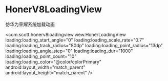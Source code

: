# HonerV8LoadingView
仿华为荣耀系统加载动画

<com.scott.honerv8loadingview.view.HonerLoadingView
        loading:loading_start_angle="0"
        loading:loading_scale_rate="0.7"
        loading:loading_track_radius="80dp"
        loading:loading_point_radius="13dp"
        loading:loading_angle_step="0"
        loading:loading_dur="1000"
        loading:loading_point_count="10"
        loading:loading_color="@color/colorPrimary"
        android:layout_width="match_parent"
        android:layout_height="match_parent" />
